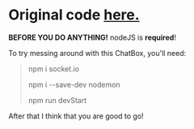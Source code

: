 # Original code [here.](https://github.com/WebDevSimplified/Realtime-Simple-Chat-App)
**BEFORE YOU DO ANYTHING!** nodeJS is **required**!

To try messing around with this ChatBox, you'll need:

> npm i socket.io
>
> npm i --save-dev nodemon
>
> npm run devStart

After that I think that you are good to go!